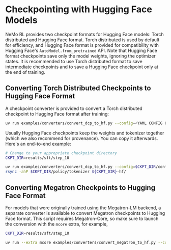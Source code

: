 # Checkpointing with Hugging Face Models 

NeMo RL provides two checkpoint formats for Hugging Face models: Torch distributed and Hugging Face format. Torch distributed is used by default for efficiency, and Hugging Face format is provided for compatibility with Hugging Face's `AutoModel.from_pretrained` API. Note that Hugging Face format checkpoints save only the model weights, ignoring the optimizer states. It is recommended to use Torch distributed format to save intermediate checkpoints and to save a Hugging Face checkpoint only at the end of training. 

## Converting Torch Distributed Checkpoints to Hugging Face Format

A checkpoint converter is provided to convert a Torch distributed checkpoint to Hugging Face format after training:

```sh
uv run examples/converters/convert_dcp_to_hf.py --config=<YAML CONFIG USED DURING TRAINING> <ANY CONFIG OVERRIDES USED DURING TRAINING> --dcp-ckpt-path=<PATH TO DIST CHECKPOINT TO CONVERT> --hf-ckpt-path=<WHERE TO SAVE HF CHECKPOINT>
```

Usually Hugging Face checkpoints keep the weights and tokenizer together (which we also recommend for provenance). You can copy it afterwards. Here's an end-to-end example:

```sh
# Change to your appropriate checkpoint directory
CKPT_DIR=results/sft/step_10

uv run examples/converters/convert_dcp_to_hf.py --config=$CKPT_DIR/config.yaml --dcp-ckpt-path=$CKPT_DIR/policy/weights --hf-ckpt-path=${CKPT_DIR}-hf
rsync -ahP $CKPT_DIR/policy/tokenizer ${CKPT_DIR}-hf/
```

## Converting Megatron Checkpoints to Hugging Face Format

For models that were originally trained using the Megatron-LM backend, a separate converter is available to convert Megatron checkpoints to Hugging Face format. This script requires Megatron-Core, so make sure to launch the conversion with the `mcore` extra, for example,

```sh
CKPT_DIR=results/sft/step_10

uv run --extra mcore examples/converters/convert_megatron_to_hf.py --config=$CKPT_DIR/config.yaml --megatron-ckpt-path=$CKPT_DIR/policy/weights/iter_0000000 --hf-ckpt-path=<path_to_save_hf_ckpt>
```

